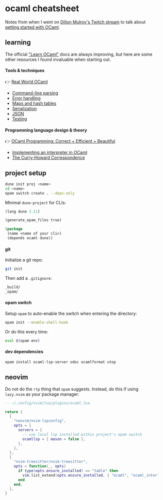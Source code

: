 # ocaml cheatsheet

Notes from when I went on [Dillon Mulroy's Twitch stream](https://www.twitch.tv/dmmulroy) to talk about [getting started with OCaml](https://www.youtube.com/watch?v=FtI5hxDcVKU).

## learning

The official ["Learn OCaml"](https://ocaml.org/docs) docs are always improving, but here are some other resources I found invaluable when starting out.

#### Tools & techniques

👉 [Real World OCaml](https://dev.realworldocaml.org/)

- [Command-line parsing](https://dev.realworldocaml.org/command-line-parsing.html)
- [Error handling](https://dev.realworldocaml.org/error-handling.html)
- [Maps and hash tables](https://dev.realworldocaml.org/maps-and-hashtables.html)
- [Serialization](https://dev.realworldocaml.org/data-serialization.html)
- [JSON](https://dev.realworldocaml.org/json.html)
- [Testing](https://dev.realworldocaml.org/testing.html)

#### Programming language design & theory

👉 [OCaml Programming: Correct + Efficient + Beautiful](https://cs3110.github.io/textbook/cover.html#)

- [Implementing an interpreter in OCaml](https://cs3110.github.io/textbook/chapters/interp/intro.html)
- [The Curry-Howard Correspondence](https://cs3110.github.io/textbook/chapters/adv/curry-howard.html)

## project setup

```sh
dune init proj <name>
cd <name>
opam switch create . --deps-only
```

Minimal `dune-project` for CLIs:

```lisp
(lang dune 3.11)

(generate_opam_files true)

(package
 (name <name of your cli>)
 (depends ocaml dune))
```

#### git

Initialize a git repo:

```sh
git init
```

Then add a `.gitignore`:

```txt
_build/
_opam/
```

#### opam switch

Setup `opam` to auto-enable the switch when entering the directory:

```sh
opam init --enable-shell-hook
```

Or do this every time:

```sh
eval $(opam env)
```

#### dev dependencies

```sh
opam install ocaml-lsp-server odoc ocamlformat utop
```

## neovim

Do not do the `rtp` thing that `opam` suggests.
Instead, do this if using `lazy.nvim` as your package manager:

```lua
-- ~/.config/nvim/lua/plugins/ocaml.lua

return {
  {
    "neovim/nvim-lspconfig",
    opts = {
      servers = {
        -- use local lsp installed within project's opam switch
        ocamllsp = { mason = false },
      },
    },
  },
  {
    "nvim-treesitter/nvim-treesitter",
    opts = function(_, opts)
      if type(opts.ensure_installed) == "table" then
        vim.list_extend(opts.ensure_installed, { "ocaml", "ocaml_interface" })
      end
    end,
  },
}
```

[dmmulroy]: https://www.twitch.tv/dmmulroy
[getting-started-with-ocaml]: https://www.youtube.com/watch?v=FtI5hxDcVKU
[learn-ocaml]: https://ocaml.org/docs
